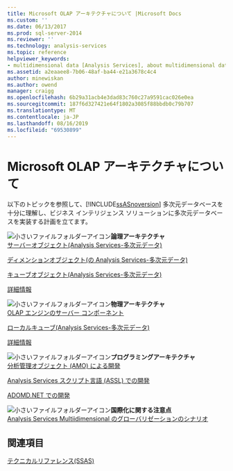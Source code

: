 ```yaml
---
title: Microsoft OLAP アーキテクチャについて |Microsoft Docs
ms.custom: ''
ms.date: 06/13/2017
ms.prod: sql-server-2014
ms.reviewer: ''
ms.technology: analysis-services
ms.topic: reference
helpviewer_keywords:
- multidimensional data [Analysis Services], about multidimensional data
ms.assetid: a2eaaee8-7b06-48af-ba44-e21a3678c4c4
author: minewiskan
ms.author: owend
manager: craigg
ms.openlocfilehash: 6b29a31acb4e3dad83c760c27a9591cac026e0ea
ms.sourcegitcommit: 187f6d327421e64f1802a3085f88bbdb0c79b707
ms.translationtype: MT
ms.contentlocale: ja-JP
ms.lasthandoff: 08/16/2019
ms.locfileid: "69530899"
---
```

# <a name="understanding-microsoft-olap-architecture"></a>Microsoft OLAP アーキテクチャについて
  以下のトピックを参照して、[!INCLUDE[ssASnoversion](../../../includes/ssasnoversion-md.md)] 多次元データベースを十分に理解し、ビジネス インテリジェンス ソリューションに多次元データベースを実装する計画を立てます。  
  
 ![小さいファイルフォルダーアイコン](../../../integration-services/media/filefolder-small.gif "小さいファイルフォルダーアイコン")**論理アーキテクチャ**  
 [サーバーオブジェクト&#40;Analysis Services-多次元データ&#41;](../olap-logical/server-objects-analysis-services-multidimensional-data.md)  
  
 [ディメンションオブジェクト&#40;の Analysis Services-多次元データ&#41;](../../multidimensional-models-olap-logical-dimension-objects/dimension-objects-analysis-services-multidimensional-data.md)  
  
 [キューブオブジェクト&#40;Analysis Services-多次元データ&#41;](../../multidimensional-models-olap-logical-cube-objects/cube-objects-analysis-services-multidimensional-data.md)  
  
 [詳細情報](../olap-logical/understanding-microsoft-olap-logical-architecture.md)  
  
 ![小さいファイルフォルダーアイコン](../../../integration-services/media/filefolder-small.gif "小さいファイルフォルダーアイコン")**物理アーキテクチャ**  
 [OLAP エンジンのサーバー コンポーネント](olap-engine-server-components.md)  
  
 [ローカルキューブ&#40;Analysis Services-多次元データ&#41;](local-cubes-analysis-services-multidimensional-data.md)  
  
 [詳細情報](understanding-microsoft-olap-physical-architecture.md)  
  
 ![小さいファイルフォルダーアイコン](../../../integration-services/media/filefolder-small.gif "小さいファイルフォルダーアイコン")**プログラミングアーキテクチャ**  
 [分析管理オブジェクト &#40;AMO&#41; による開発](https://docs.microsoft.com/bi-reference/amo/developing-with-analysis-management-objects-amo)  
  
 [Analysis Services スクリプト言語 (ASSL) での開発](../scripting-language-assl/developing-with-analysis-services-scripting-language-assl.md)  
  
 [ADOMD.NET での開発](https://docs.microsoft.com/bi-reference/adomd/developing-with-adomd-net)  
  
 ![小さいファイルフォルダーアイコン](../../../integration-services/media/filefolder-small.gif "小さいファイルフォルダーアイコン")**国際化に関する注意点**  
 [Analysis Services Multiidimensional のグローバリゼーションのシナリオ](../../globalization-scenarios-for-analysis-services-multiidimensional.md)  
  
## <a name="see-also"></a>関連項目  
 [テクニカルリファレンス&#40;SSAS&#41;](../../powershell/technical-reference-ssas.md)  
  
  
